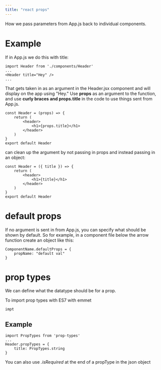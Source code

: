 ```yaml
---
title: "react props"
---
```


How we pass parameters from App.js back to individual components.

# Example

If in App.js we do this with title:

    import Header from './components/Header'
    ...
    <Header title="Hey" />
    ...


That gets taken in as an argument in the Header.jsx component and will display on the app using "Hey." Use **props** as an argument to the function, and use **curly braces and props.title** in the code to use things sent from App.js.

    const Header = (props) => {
        return (
            <header>
                <h1>{props.title}</h1>
            </header>
        )
    }
    export default Header

can clean up the argument by not passing in props and instead passing in an object:

    const Header = ({ title }) => {
        return (
            <header>
                <h1>{title}</h1>
            </header>
        )
    }
    export default Header

# default props

If no argument is sent in from App.js, you can specify what should be shown by default. So for example, in a component file below the arrow function create an object like this:

    ComponentName.defaultProps = {
        propName: "default val"
    }

# prop types

We can define what the datatype should be for a prop.

To import prop types with ES7 with emmet

    impt

## Example

    import PropTypes from 'prop-types'
    ...
    Header.propTypes = {
        title: PropTypes.string
    }

You can also use *.isRequired* at the end of a propType in the json object
